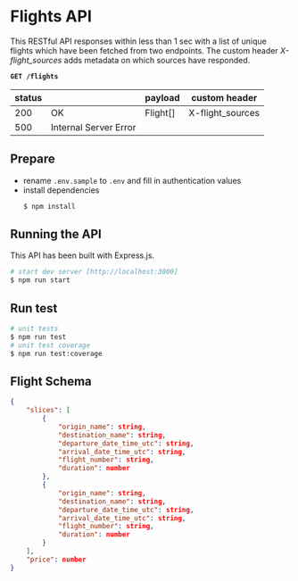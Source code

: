 # Flights API

This RESTful API responses within less than 1 sec with a list of unique flights which have been fetched from two endpoints.
The custom header _X-flight_sources_ adds metadata on which sources have responded.

**`GET /flights`**

| status |                       | payload  | custom header    |
| ------ | --------------------- | -------- | ---------------- |
| 200    | OK                    | Flight[] | X-flight_sources |
| 500    | Internal Server Error |          |                  |

## Prepare

- rename `.env.sample` to `.env` and fill in authentication values
- install dependencies
  ```bash
  $ npm install
  ```

## Running the API

This API has been built with Express.js.

```bash
# start dev server [http://localhost:3000]
$ npm run start
```

## Run test

```bash
# unit tests
$ npm run test
# unit test coverage
$ npm run test:coverage
```

## Flight Schema

```json
{
    "slices": [
        {
            "origin_name": string,
            "destination_name": string,
            "departure_date_time_utc": string,
            "arrival_date_time_utc": string,
            "flight_number": string,
            "duration": number
        },
        {
            "origin_name": string,
            "destination_name": string,
            "departure_date_time_utc": string,
            "arrival_date_time_utc": string,
            "flight_number": string,
            "duration": number
        }
    ],
    "price": number
}
```
